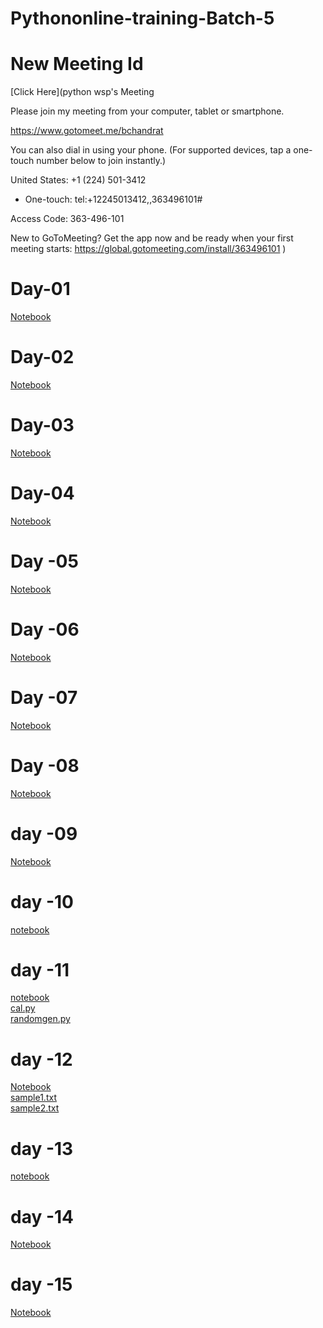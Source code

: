 # Pythononline-training-Batch-5

# New Meeting Id
[Click Here](python wsp's Meeting


Please join my meeting from your computer, tablet or smartphone.

https://www.gotomeet.me/bchandrat

You can also dial in using your phone.
(For supported devices, tap a one-touch number below to join instantly.)

United States: +1 (224) 501-3412
- One-touch: tel:+12245013412,,363496101#

Access Code: 363-496-101


New to GoToMeeting? Get the app now and be ready when your first meeting starts: https://global.gotomeeting.com/install/363496101
)

# Day-01
[Notebook](https://github.com/Bhanuchandarreddy/Pythononline-training-Batch-5/blob/master/24-08-2020.ipynb)

# Day-02
[Notebook](https://github.com/Bhanuchandarreddy/Pythononline-training-Batch-5/blob/master/25-08-2020.ipynb)

# Day-03
[Notebook](https://github.com/Bhanuchandarreddy/Pythononline-training-Batch-5/blob/master/26-08-2020.ipynb)

# Day-04
[Notebook](https://github.com/Bhanuchandarreddy/Pythononline-training-Batch-5/blob/master/27-08-2020.ipynb)

# Day -05
[Notebook](https://github.com/Bhanuchandarreddy/Pythononline-training-Batch-5/blob/master/28-08-2020.ipynb)

# Day -06
[Notebook](https://github.com/Bhanuchandarreddy/Pythononline-training-Batch-5/blob/master/29-0-2020.ipynb)

# Day -07
[Notebook](https://github.com/Bhanuchandarreddy/Pythononline-training-Batch-5/blob/master/31-08-2020.ipynb)

# Day -08
[Notebook](https://github.com/Bhanuchandarreddy/Pythononline-training-Batch-5/blob/master/01-09-2020.ipynb)

# day -09
[Notebook](https://github.com/Bhanuchandarreddy/Pythononline-training-Batch-5/blob/master/02-09-2020.ipynb)

# day -10
[notebook](https://github.com/Bhanuchandarreddy/Pythononline-training-Batch-5/blob/master/03-09-2020.ipynb)

# day -11
[notebook](https://github.com/Bhanuchandarreddy/Pythononline-training-Batch-5/blob/master/04-09-2020.ipynb)<br>
[cal.py](https://github.com/Bhanuchandarreddy/Pythononline-training-Batch-5/blob/master/calc.py)<br>
[randomgen.py](https://github.com/Bhanuchandarreddy/Pythononline-training-Batch-5/blob/master/randomgen.py)

# day -12
[Notebook](https://github.com/Bhanuchandarreddy/Pythononline-training-Batch-5/blob/master/05-09-2020.ipynb)<br>
[sample1.txt](https://github.com/Bhanuchandarreddy/Pythononline-training-Batch-5/blob/master/sample1.txt)<br>
[sample2.txt](https://github.com/Bhanuchandarreddy/Pythononline-training-Batch-5/blob/master/sample2.txt)<br>

# day -13
[notebook](https://github.com/Bhanuchandarreddy/Pythononline-training-Batch-5/blob/master/07-09-2020.ipynb)

# day -14
[Notebook](https://github.com/Bhanuchandarreddy/Pythononline-training-Batch-5/blob/master/08-09-2020.ipynb)

# day -15
[Notebook](https://github.com/Bhanuchandarreddy/Pythononline-training-Batch-5/blob/master/09-09-2020.ipynb)


